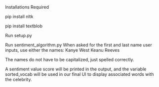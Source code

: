 Installations Required

pip install nltk

pip install textblob



Run setup.py

Run sentiment_algorithm.py
When asked for the first and last name user inputs, use either the names:
Kanye West
Keanu Reeves

The names do not have to be capitalized, just spelled correctly.

A sentiment value score will be printed in the output, and the variable sorted_vocab will be used in our final UI to display associated words with the celebrity.
